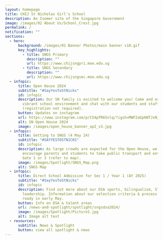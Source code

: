 ```yaml
---
layout: homepage
title: CHIJ St Nicholas Girl's School
description: An Isomer site of the Singapore Government
image: /images/02 About Us/School_Crest.jpg
permalink: /
notification: ""
sections:
  - hero:
      background: /images/01 Banner Photos/main banner v10.gif
      key_highlights:
        - title: SNGS Primary
          description: ""
          url: https://www.chijsngpri.moe.edu.sg
        - title: SNGS Secondary
          description: ""
          url: https://www.chijsngsec.moe.edu.sg
  - infopic:
      title: Open House 2024
      subtitle: "#SayYesToStNicks"
      id: infopic
      description: Our SN family is excited to welcome you! Come and experience our
        vibrant school environment and chat with our students and staff
        (registration not required).
      button: Updates on instagram
      url: https://www.instagram.com/p/C54pTR6Snlq/?igsh=MWF2aGp6NTJxNjh1OA==
      alt: SN Open House 2024
      image: /images/open_house_banner_op2_v3.jpg
  - infopic:
      title: Getting to SNGS (4 May 24)
      subtitle: "#SAYYESTOSTNICKS"
      id: infopic
      description: As large crowds are expected for the Open House, we strongly
        encourage parents and students to take public transport and enter via
        Gate 1 or 3 (refer to map).
      image: /images/Spotlight/SNGS_Map.png
      alt: SNGS Map
  - infopic:
      title: Direct School Admission for Sec 1 / Year 1 (AY 2025)
      subtitle: "#SayYesToStNicks"
      id: infopic
      description: Find out more about our DSA sports, bilingualism, STEM &
        leadership. Information about our selection criteria & process will be
        ready in early May.
      button: Info on DSA & talent areas
      url: /news-and-spotlight/spotlight/sngsdsa2024/
      image: /images/Spotlight/Picture1.jpg
      alt: Image alt text
  - resources:
      subtitle: News & Spotlight
      button: view all spotlight & news
---
```

